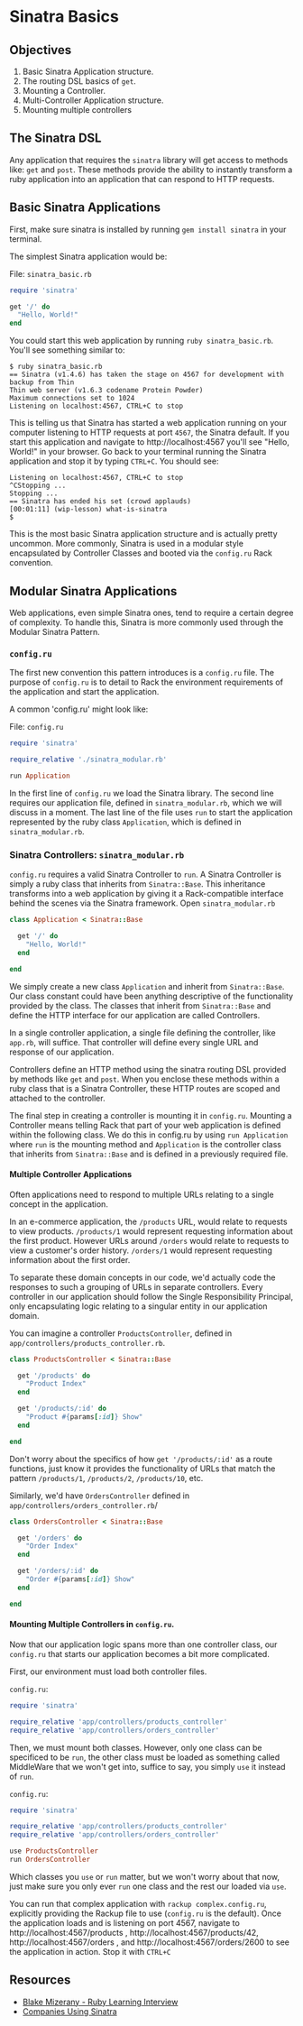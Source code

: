 # Sinatra Basics

## Objectives

1. Basic Sinatra Application structure.
2. The routing DSL basics of `get`.
3. Mounting a Controller.
4. Multi-Controller Application structure.
5. Mounting multiple controllers

## The Sinatra DSL

Any application that requires the `sinatra` library will get access to methods like: `get` and `post`. These methods provide the ability to instantly transform a ruby application into an application that can respond to HTTP requests.

## Basic Sinatra Applications

First, make sure sinatra is installed by running `gem install sinatra` in your terminal.

The simplest Sinatra application would be:

File: `sinatra_basic.rb`
```ruby
require 'sinatra'

get '/' do
  "Hello, World!"
end
```

You could start this web application by running `ruby sinatra_basic.rb`. You'll see something similar to:

```
$ ruby sinatra_basic.rb
== Sinatra (v1.4.6) has taken the stage on 4567 for development with backup from Thin
Thin web server (v1.6.3 codename Protein Powder)
Maximum connections set to 1024
Listening on localhost:4567, CTRL+C to stop
```

This is telling us that Sinatra has started a web application running on your computer listening to HTTP requests at port `4567`, the Sinatra default. If you start this application and navigate to http://localhost:4567 you'll see "Hello, World!" in your browser. Go back to your terminal running the Sinatra application and stop it by typing `CTRL+C`. You should see:

```
Listening on localhost:4567, CTRL+C to stop
^CStopping ...
Stopping ...
== Sinatra has ended his set (crowd applauds)
[00:01:11] (wip-lesson) what-is-sinatra
$
```

This is the most basic Sinatra application structure and is actually pretty uncommon. More commonly, Sinatra is used in a modular style encapsulated by Controller Classes and booted via the `config.ru` Rack convention.

## Modular Sinatra Applications

Web applications, even simple Sinatra ones, tend to require a certain degree of complexity. To handle this, Sinatra is more commonly used through the Modular Sinatra Pattern.

### `config.ru`

The first new convention this pattern introduces is a `config.ru` file. The purpose of `config.ru` is to detail to Rack the environment requirements of the application and start the application.

A common 'config.ru' might look like:

File: `config.ru`
```ruby
require 'sinatra'

require_relative './sinatra_modular.rb'

run Application
```

In the first line of `config.ru` we load the Sinatra library. The second line requires our application file, defined in `sinatra_modular.rb`, which we will discuss in a moment. The last line of the file uses `run` to start the application represented by the ruby class `Application`, which is defined in `sinatra_modular.rb`.

### Sinatra Controllers: `sinatra_modular.rb`

`config.ru` requires a valid Sinatra Controller to `run`. A Sinatra Controller is simply a ruby class that inherits from `Sinatra::Base`. This inheritance transforms into a web application by giving it a Rack-compatible interface behind the scenes via the Sinatra framework. Open `sinatra_modular.rb`

```ruby
class Application < Sinatra::Base

  get '/' do
    "Hello, World!"
  end

end
```

We simply create a new class `Application` and inherit from `Sinatra::Base`. Our class constant could have been anything descriptive of the functionality provided by the class. The classes that inherit from `Sinatra::Base` and define the HTTP interface for our application are called Controllers.

In a single controller application, a single file defining the controller, like `app.rb`, will suffice. That controller will define every single URL and response of our application.

Controllers define an HTTP method using the sinatra routing DSL provided by methods like `get` and `post`. When you enclose these methods within a ruby class that is a Sinatra Controller, these HTTP routes are scoped and attached to the controller.

The final step in creating a controller is mounting it in `config.ru`. Mounting a Controller means telling Rack that part of your web application is defined within the following class. We do this in config.ru by using `run Application` where `run` is the mounting method and `Application` is the controller class that inherits from `Sinatra::Base` and is defined in a previously required file.

#### Multiple Controller Applications

Often applications need to respond to multiple URLs relating to a single concept in the application.

In an e-commerce application, the `/products` URL, would relate to requests to view products. `/products/1` would represent requesting information about the first product. However URLs around `/orders` would relate to requests to view a customer's order history. `/orders/1` would represent requesting information about the first order.

To separate these domain concepts in our code, we'd actually code the responses to such a grouping of URLs in separate controllers. Every controller in our application should follow the Single Responsibility Principal, only encapsulating logic relating to a singular entity in our application domain.

You can imagine a controller `ProductsController`, defined in `app/controllers/products_controller.rb`.

```ruby
class ProductsController < Sinatra::Base

  get '/products' do
    "Product Index"
  end

  get '/products/:id' do
    "Product #{params[:id]} Show"
  end

end
```

Don't worry about the specifics of how `get '/products/:id'` as a route functions, just know it provides the functionality of URLs that match the pattern `/products/1`, `/products/2`, `/products/10`, etc.

Similarly, we'd have `OrdersController` defined in `app/controllers/orders_controller.rb`/

```ruby
class OrdersController < Sinatra::Base

  get '/orders' do
    "Order Index"
  end

  get '/orders/:id' do
    "Order #{params[:id]} Show"
  end

end
```

#### Mounting Multiple Controllers in `config.ru`.

Now that our application logic spans more than one controller class, our `config.ru` that starts our application becomes a bit more complicated.

First, our environment must load both controller files.

`config.ru`:
```ruby
require 'sinatra'

require_relative 'app/controllers/products_controller'
require_relative 'app/controllers/orders_controller'
```

Then, we must mount both classes. However, only one class can be specificed to be `run`, the other class must be loaded as something called MiddleWare that we won't get into, suffice to say, you simply `use` it instead of `run`.

`config.ru`:
```ruby
require 'sinatra'

require_relative 'app/controllers/products_controller'
require_relative 'app/controllers/orders_controller'

use ProductsController
run OrdersController
```

Which classes you `use` or `run` matter, but we won't worry about that now, just make sure you only ever `run` one class and the rest our loaded via `use`.

You can run that complex application with `rackup complex.config.ru`, explicitly providing the Rackup file to use (`config.ru` is the default). Once the application loads and is listening on port 4567, navigate to http://localhost:4567/products , http://localhost:4567/products/42, http://localhost:4567/orders , and http://localhost:4567/orders/2600 to see the application in action. Stop it with `CTRL+C`

## Resources

* [Blake Mizerany - Ruby Learning Interview](http://rubylearning.com/blog/2009/08/11/blake-mizerany-how-do-i-learn-and-master-sinatra/)
* [Companies Using Sinatra](http://www.sinatrarb.com/wild.html)
